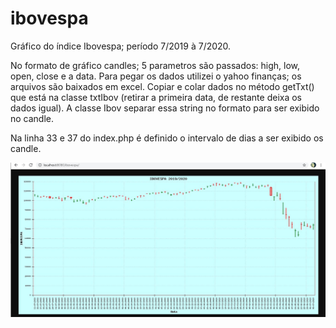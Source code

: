 # ibovespa
Gráfico do índice Ibovespa; período 7/2019 à 7/2020. 

No formato de gráfico candles; 5 parametros são passados: high, low, open, close e a data. Para pegar os dados utilizei o yahoo finanças; os arquivos são baixados em excel. Copiar e colar dados no método getTxt() que está na classe txtIbov (retirar a primeira data, de restante deixa os dados igual). A classe Ibov separar essa string no formato para ser exibido no candle. 

Na linha 33 e 37 do index.php é definido o intervalo de dias a ser exibido os candle.

![Grafico](grafico.jpg)